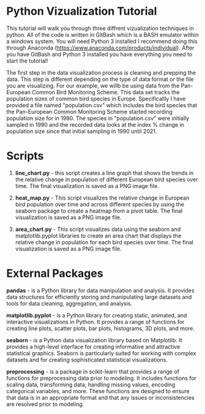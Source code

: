 # **Python Vizualization Tutorial**
This tutorial will walk you through three diffrent vizualization techniques in python. All of the code is written in GitBash which is a BASH emulator within a windows system. You will need Python 3 installed I recommend doing this through Anaconda (https://www.anaconda.com/products/individual). After you have GitBash and Python 3 installed you have everything you need to start the tutorial!

The first step in the data visualization process is cleaning and prepping the data. This step is different depending on the type of data format or the file you are visualizing. For our example, we willb be using data from the Pan-European Common Bird Monitoring Scheme. This data set tracks the population sizes of common bird species in Europe. Specificallly I have provided a file named "population.csv" which includes the bird species that the Pan-European Common Monitoring Scheme started recording population size for in 1980. The species in "population.csv" were initially sampled in 1990 and the recorded data looks at the index % change in population size since that initial sampling in 1990 until 2021.


# Scripts
1. **line_chart.py** - this script creates a line graph that shows the trends in the relative change in population of different European bird species over time. The final visualization is saved as a PNG image file.

2. **heat_map.py** -  This script visualizes the relative change in European bird population over time and across different species by using the seaborn package to create a heatmap from a pivot table. The final visualization is saved as a PNG image file.

3. **area_chart.py** - This script visualizes data using the seaborn and matplotlib.pyplot libraries to create an area chart that displays the relative change in population for each bird species over time. The final visualization is saved as a PNG image file. 


# External Packages
**pandas** - is a Python library for data manipulation and analysis. It provides data structures for efficiently storing and manipulating large datasets and tools for data cleaning, aggregation, and analysis.

**matplotlib.pyplot** - is a Python library for creating static, animated, and interactive visualizations in Python. It provides a range of functions for creating line plots, scatter plots, bar plots, histograms, 3D plots, and more.

**seaborn** - is a Python data visualization library based on Matplotlib. It provides a high-level interface for creating informative and attractive statistical graphics. Seaborn is particularly suited for working with complex datasets and for creating sophisticated statistical visualizations.

**preprocessing** - is a package in scikit-learn that provides a range of functions for preprocessing data prior to modeling. It includes functions for scaling data, transforming data, handling missing values, encoding categorical variables, and more. These functions are designed to ensure that data is in an appropriate format and that any issues or inconsistencies are resolved prior to modeling.

